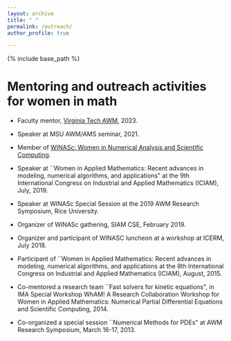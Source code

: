 ```yaml
---
layout: archive
title: " "
permalink: /outreach/
author_profile: true

---
```


{% include base_path %}

Mentoring and outreach activities for women in math
======
* Faculty mentor, [Virginia Tech AWM](https://sites.google.com/vt.edu/awm), 2023.

* Speaker at MSU AWM/AMS seminar, 2021.
  
* Member of [WINASc: Women in Numerical Analysis and Scientific Computing](https://awm-math.org/research-networks/winasc/).

* Speaker at ``Women in Applied Mathematics: Recent advances in modeling, numerical algorithms, and applications" at the 9th International Congress on Industrial and Applied Mathematics (ICIAM), July, 2019.

* Speaker at WINASc Special Session at the 2019 AWM Research Symposium, Rice University.

* Organizer of  WINASc gathering, SIAM CSE, February 2019.

* Organizer and participant of WINASC luncheon at  a workshop at ICERM, July 2018.

* Participant of ``Women in Applied Mathematics: Recent advances in modeling, numerical algorithms, and applications at the 8th International Congress on Industrial and Applied Mathematics (ICIAM), August, 2015.

* Co-mentored a research team ``Fast solvers for kinetic equations",  in IMA Special Workshop WhAM! A Research Collaboration Workshop for Women in Applied Mathematics: Numerical Partial Differential Equations and Scientific Computing, 2014.

* Co-organized a special session ``Numerical Methods for PDEs"  at AWM Research Symposium, March 16-17, 2013.


